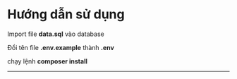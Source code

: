 <h1> Hướng dẫn sử dụng</h1>
<p> Import file <b>data.sql</b> vào database</p>
<p> Đổi tên file <b>.env.example</b> thành <b>.env</b></p>
<p> chạy lệnh <b> composer install </b></p>
<hr>
